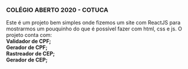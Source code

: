 ### COLÉGIO ABERTO 2020 - COTUCA

Este é um projeto bem simples onde fizemos um site com ReactJS para mostrarmos um pouquinho do que é possível fazer com html, css e js. 
O projeto conta com:<br>
**Validador de CPF;** <br>
**Gerador de CPF;** <br>
**Rastreador de CEP;** <br>
**Gerador de CEP;** <br>
